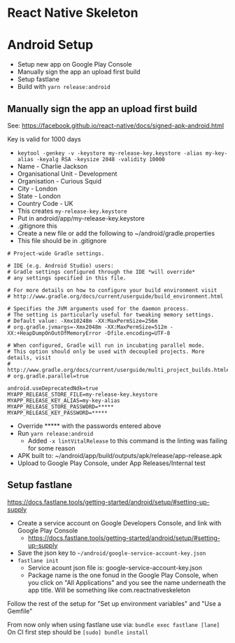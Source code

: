 # React Native Skeleton

# Android Setup

* Setup new app on Google Play Console
* Manually sign the app an upload first build
* Setup fastlane
* Build with `yarn release:android`

## Manually sign the app an upload first build

See: https://facebook.github.io/react-native/docs/signed-apk-android.html

Key is valid for 1000 days

* `keytool -genkey -v -keystore my-release-key.keystore -alias my-key-alias -keyalg RSA -keysize 2048 -validity 10000`
* Name - Charlie Jackson
* Organisational Unit - Development
* Organisation - Curious Squid
* City - London
* State - London
* Country Code - UK
* This creates `my-release-key.keystore`
* Put in android/app/my-release-key.keystore
* .gitignore this
* Create a new file or add the following to ~/android/gradle.properties
* This file should be in .gitignore

```
# Project-wide Gradle settings.

# IDE (e.g. Android Studio) users:
# Gradle settings configured through the IDE *will override*
# any settings specified in this file.

# For more details on how to configure your build environment visit
# http://www.gradle.org/docs/current/userguide/build_environment.html

# Specifies the JVM arguments used for the daemon process.
# The setting is particularly useful for tweaking memory settings.
# Default value: -Xmx10248m -XX:MaxPermSize=256m
# org.gradle.jvmargs=-Xmx2048m -XX:MaxPermSize=512m -XX:+HeapDumpOnOutOfMemoryError -Dfile.encoding=UTF-8

# When configured, Gradle will run in incubating parallel mode.
# This option should only be used with decoupled projects. More details, visit
# http://www.gradle.org/docs/current/userguide/multi_project_builds.html#sec:decoupled_projects
# org.gradle.parallel=true

android.useDeprecatedNdk=true
MYAPP_RELEASE_STORE_FILE=my-release-key.keystore
MYAPP_RELEASE_KEY_ALIAS=my-key-alias
MYAPP_RELEASE_STORE_PASSWORD=*****
MYAPP_RELEASE_KEY_PASSWORD=*****
```

* Override \*\*\*\*\* with the passwords entered above
* Run `yarn release:android`
  * Added `-x lintVitalRelease` to this command is the linting was failing for some reason
* APK built to: ~/android/app/build/outputs/apk/release/app-release.apk
* Upload to Google Play Console, under App Releases/Internal test

## Setup fastlane

https://docs.fastlane.tools/getting-started/android/setup/#setting-up-supply

* Create a service account on Google Developers Console, and link with Google Play Console
  * https://docs.fastlane.tools/getting-started/android/setup/#setting-up-supply
* Save the json key to `~/android/google-service-account-key.json`
* `fastlane init`
  * Service acount json file is: google-service-account-key.json
  * Package name is the one fonud in the Google Play Console, when you click on "All Applications" and you see the name underneath the app title. Will be something like com.reactnativeskeleton

Follow the rest of the setup for "Set up environment variables" and "Use a Gemfile"

From now only when using fastlane use via: `bundle exec fastlane [lane]`
On CI first step should be `[sudo] bundle install`
